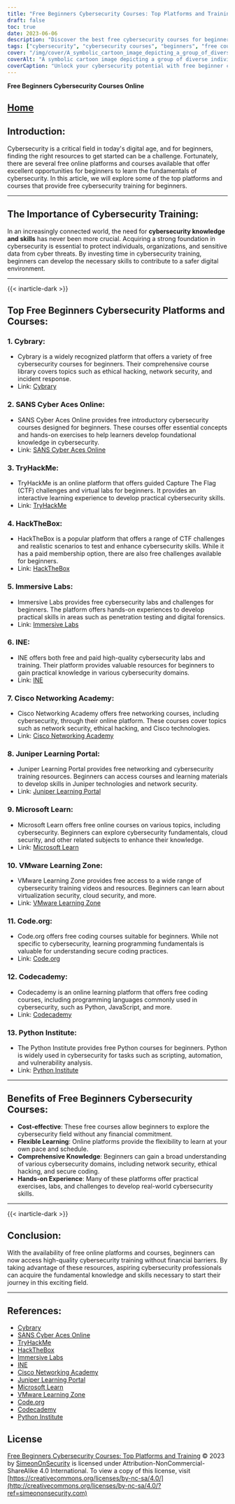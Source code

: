 ```yaml
---
title: "Free Beginners Cybersecurity Courses: Top Platforms and Training"
draft: false
toc: true
date: 2023-06-06
description: "Discover the best free cybersecurity courses for beginners on top platforms and start your journey in this critical field."
tags: ["cybersecurity", "cybersecurity courses", "beginners", "free courses", "online platforms", "cybersecurity training", "learning resources", "network security", "ethical hacking", "secure coding", "practical skills", "hands-on experience", "cybersecurity fundamentals", "Cybrary", "SANS Cyber Aces Online", "TryHackMe", "HackTheBox", "Immersive Labs", "INE", "Cisco Networking Academy", "Juniper Learning Portal", "Microsoft Learn", "VMware Learning Zone", "Code.org", "Codecademy", "Python Institute", "cost-effective learning", "flexible learning", "comprehensive knowledge", "hands-on cybersecurity experience"]
cover: "/img/cover/A_symbolic_cartoon_image_depicting_a_group_of_diverse_indiv.png"
coverAlt: "A symbolic cartoon image depicting a group of diverse individuals wearing cybersecurity attire, standing together in a shield formation, with binary code and lock icons surrounding them, emphasizing the importance of unity and protection in the digital realm."
coverCaption: "Unlock your cybersecurity potential with free beginner courses!"
---
```


**Free Beginners Cybersecurity Courses Online**

## [Home](/cyber-security-career-playbook-start/)

## Introduction:
Cybersecurity is a critical field in today's digital age, and for beginners, finding the right resources to get started can be a challenge. Fortunately, there are several free online platforms and courses available that offer excellent opportunities for beginners to learn the fundamentals of cybersecurity. In this article, we will explore some of the top platforms and courses that provide free cybersecurity training for beginners.

______

## The Importance of Cybersecurity Training:
In an increasingly connected world, the need for **cybersecurity knowledge and skills** has never been more crucial. Acquiring a strong foundation in cybersecurity is essential to protect individuals, organizations, and sensitive data from cyber threats. By investing time in cybersecurity training, beginners can develop the necessary skills to contribute to a safer digital environment.

______
{{< inarticle-dark >}}
## Top Free Beginners Cybersecurity Platforms and Courses:

### 1. Cybrary:
- Cybrary is a widely recognized platform that offers a variety of free cybersecurity courses for beginners. Their comprehensive course library covers topics such as ethical hacking, network security, and incident response.
- Link: [Cybrary](https://www.cybrary.it/)

### 2. SANS Cyber Aces Online:
- SANS Cyber Aces Online provides free introductory cybersecurity courses designed for beginners. These courses offer essential concepts and hands-on exercises to help learners develop foundational knowledge in cybersecurity.
- Link: [SANS Cyber Aces Online](https://www.cyberaces.org/)

### 3. TryHackMe:
- TryHackMe is an online platform that offers guided Capture The Flag (CTF) challenges and virtual labs for beginners. It provides an interactive learning experience to develop practical cybersecurity skills.
- Link: [TryHackMe](https://tryhackme.com/signup?referrer=5f651e437af6815dfbc2ab56)

### 4. HackTheBox:
- HackTheBox is a popular platform that offers a range of CTF challenges and realistic scenarios to test and enhance cybersecurity skills. While it has a paid membership option, there are also free challenges available for beginners.
- Link: [HackTheBox](https://www.hackthebox.eu/)

### 5. Immersive Labs:
- Immersive Labs provides free cybersecurity labs and challenges for beginners. The platform offers hands-on experiences to develop practical skills in areas such as penetration testing and digital forensics.
- Link: [Immersive Labs](https://www.immersivelabs.com/)

### 6. INE:
- INE offers both free and paid high-quality cybersecurity labs and training. Their platform provides valuable resources for beginners to gain practical knowledge in various cybersecurity domains.
- Link: [INE](https://ine.com/)

### 7. Cisco Networking Academy:
- Cisco Networking Academy offers free networking courses, including cybersecurity, through their online platform. These courses cover topics such as network security, ethical hacking, and Cisco technologies.
- Link: [Cisco Networking Academy](https://www.cisco.com/c/m/en_sg/partners/cisco-networking-academy/index.html)

### 8. Juniper Learning Portal:
- Juniper Learning Portal provides free networking and cybersecurity training resources. Beginners can access courses and learning materials to develop skills in Juniper technologies and network security.
- Link: [Juniper Learning Portal](https://learningportal.juniper.net/juniper/default.aspx)

### 9. Microsoft Learn:
- Microsoft Learn offers free online courses on various topics, including cybersecurity. Beginners can explore cybersecurity fundamentals, cloud security, and other related subjects to enhance their knowledge.
- Link: [Microsoft Learn](https://docs.microsoft.com/en-us/learn/)

### 10. VMware Learning Zone:
- VMware Learning Zone provides free access to a wide range of cybersecurity training videos and resources. Beginners can learn about virtualization security, cloud security, and more.
- Link: [VMware Learning Zone](https://www.vmware.com/education-services/learning-zone.html)

### 11. Code.org:
- Code.org offers free coding courses suitable for beginners. While not specific to cybersecurity, learning programming fundamentals is valuable for understanding secure coding practices.
- Link: [Code.org](https://studio.code.org/courses)

### 12. Codecademy:
- Codecademy is an online learning platform that offers free coding courses, including programming languages commonly used in cybersecurity, such as Python, JavaScript, and more.
- Link: [Codecademy](https://www.codecademy.com/)

### 13. Python Institute:
- The Python Institute provides free Python courses for beginners. Python is widely used in cybersecurity for tasks such as scripting, automation, and vulnerability analysis.
- Link: [Python Institute](https://pythoninstitute.org/free-python-courses/)

______

## Benefits of Free Beginners Cybersecurity Courses:
- **Cost-effective**: These free courses allow beginners to explore the cybersecurity field without any financial commitment.
- **Flexible Learning**: Online platforms provide the flexibility to learn at your own pace and schedule.
- **Comprehensive Knowledge**: Beginners can gain a broad understanding of various cybersecurity domains, including network security, ethical hacking, and secure coding.
- **Hands-on Experience**: Many of these platforms offer practical exercises, labs, and challenges to develop real-world cybersecurity skills.

______
{{< inarticle-dark >}}
## Conclusion:
With the availability of free online platforms and courses, beginners can now access high-quality cybersecurity training without financial barriers. By taking advantage of these resources, aspiring cybersecurity professionals can acquire the fundamental knowledge and skills necessary to start their journey in this exciting field.

______

## References:
- [Cybrary](https://www.cybrary.it/)
- [SANS Cyber Aces Online](https://www.cyberaces.org/)
- [TryHackMe](https://tryhackme.com/signup?referrer=5f651e437af6815dfbc2ab56)
- [HackTheBox](https://www.hackthebox.eu/)
- [Immersive Labs](https://www.immersivelabs.com/)
- [INE](https://ine.com/)
- [Cisco Networking Academy](https://www.cisco.com/c/m/en_sg/partners/cisco-networking-academy/index.html)
- [Juniper Learning Portal](https://learningportal.juniper.net/juniper/default.aspx)
- [Microsoft Learn](https://docs.microsoft.com/en-us/learn/)
- [VMware Learning Zone](https://www.vmware.com/education-services/learning-zone.html)
- [Code.org](https://studio.code.org/courses)
- [Codecademy](https://www.codecademy.com/)
- [Python Institute](https://pythoninstitute.org/free-python-courses/)

## License
[Free Beginners Cybersecurity Courses: Top Platforms and Training](https://creativecommons.org/choose/results-one?field_attribute_to_url=https://simeononsecurity.com/cyber-security-career-playbook/getting-started-with-a-career-in-cybersecurity/free-beginners-cybersecurity-courses-online/) © 2023 by [SimeonOnSecurity](https://simeononsecurity.com/) is licensed under Attribution-NonCommercial-ShareAlike 4.0 International. To view a copy of this license, visit [https://creativecommons.org/licenses/by-nc-sa/4.0/](http://creativecommons.org/licenses/by-nc-sa/4.0/?ref=simeononsecurity.com)

